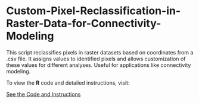 # Custom-Pixel-Reclassification-in-Raster-Data-for-Connectivity-Modeling
This script reclassifies pixels in raster datasets based on coordinates from a .csv file. It assigns values to identified pixels and allows customization of these values for different analyses. Useful for applications like connectivity modeling.

To view the **R** code and detailed instructions, visit:

[See the Code and Instructions](https://innerhaze.github.io/Custom-Pixel-Reclassification-in-Raster-Data-Using-Specified-Coordinates/)
